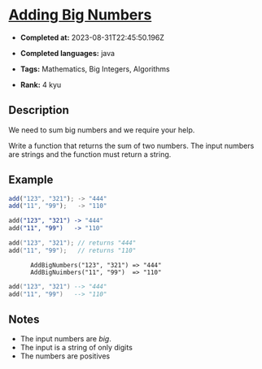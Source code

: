 # [Adding Big Numbers](https://www.codewars.com/kata/525f4206b73515bffb000b21)

- **Completed at:** 2023-08-31T22:45:50.196Z

- **Completed languages:** java

- **Tags:** Mathematics, Big Integers, Algorithms

- **Rank:** 4 kyu

## Description

We need to sum big numbers and we require your help.

Write a function that returns the sum of two numbers. The input numbers are strings and the function must return a string.

## Example

```javascript
add("123", "321"); -> "444"
add("11", "99");   -> "110"
```
```coffeescript
add("123", "321") -> "444"
add("11", "99")   -> "110"
```
```c
add("123", "321"); // returns "444"
add("11", "99");   // returns "110"
```
```cobol
      AddBigNumbers("123", "321") => "444"
      AddBigNuimbers("11", "99")  => "110"
```
```lua
add("123", "321") --> "444"
add("11", "99")   --> "110"
```

## Notes 

* The input numbers are _big_.
* The input is a string of only digits
* The numbers are positives